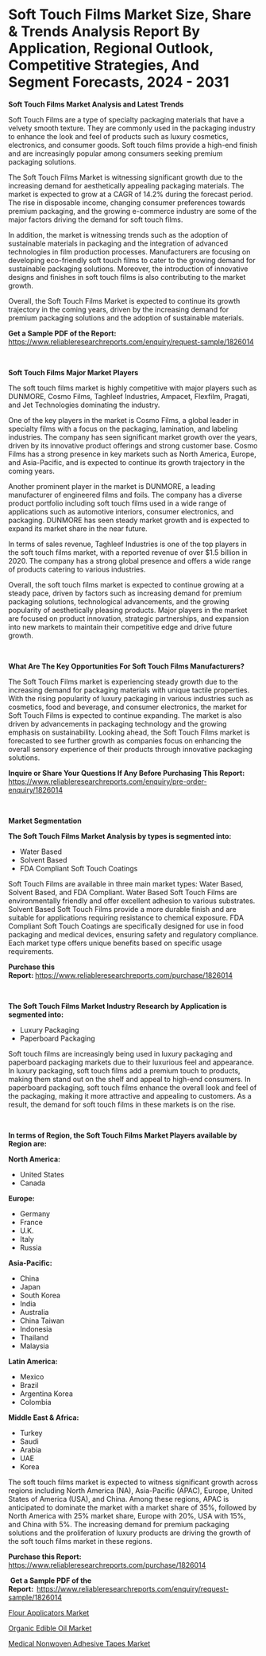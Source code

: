 <p><h1>Soft Touch Films Market Size, Share & Trends Analysis Report By Application, Regional Outlook, Competitive Strategies, And Segment Forecasts, 2024 - 2031</h1></p><p><strong>Soft Touch Films Market Analysis and Latest Trends</strong></p>
<p><p>Soft Touch Films are a type of specialty packaging materials that have a velvety smooth texture. They are commonly used in the packaging industry to enhance the look and feel of products such as luxury cosmetics, electronics, and consumer goods. Soft touch films provide a high-end finish and are increasingly popular among consumers seeking premium packaging solutions.</p><p>The Soft Touch Films Market is witnessing significant growth due to the increasing demand for aesthetically appealing packaging materials. The market is expected to grow at a CAGR of 14.2% during the forecast period. The rise in disposable income, changing consumer preferences towards premium packaging, and the growing e-commerce industry are some of the major factors driving the demand for soft touch films.</p><p>In addition, the market is witnessing trends such as the adoption of sustainable materials in packaging and the integration of advanced technologies in film production processes. Manufacturers are focusing on developing eco-friendly soft touch films to cater to the growing demand for sustainable packaging solutions. Moreover, the introduction of innovative designs and finishes in soft touch films is also contributing to the market growth.</p><p>Overall, the Soft Touch Films Market is expected to continue its growth trajectory in the coming years, driven by the increasing demand for premium packaging solutions and the adoption of sustainable materials.</p></p>
<p><strong>Get a Sample PDF of the Report:&nbsp;</strong> <a href="https://www.reliableresearchreports.com/enquiry/request-sample/1826014">https://www.reliableresearchreports.com/enquiry/request-sample/1826014</a></p>
<p>&nbsp;</p>
<p><strong>Soft Touch Films Major Market Players</strong></p>
<p><p>The soft touch films market is highly competitive with major players such as DUNMORE, Cosmo Films, Taghleef Industries, Ampacet, Flexfilm, Pragati, and Jet Technologies dominating the industry. </p><p>One of the key players in the market is Cosmo Films, a global leader in specialty films with a focus on the packaging, lamination, and labeling industries. The company has seen significant market growth over the years, driven by its innovative product offerings and strong customer base. Cosmo Films has a strong presence in key markets such as North America, Europe, and Asia-Pacific, and is expected to continue its growth trajectory in the coming years.</p><p>Another prominent player in the market is DUNMORE, a leading manufacturer of engineered films and foils. The company has a diverse product portfolio including soft touch films used in a wide range of applications such as automotive interiors, consumer electronics, and packaging. DUNMORE has seen steady market growth and is expected to expand its market share in the near future.</p><p>In terms of sales revenue, Taghleef Industries is one of the top players in the soft touch films market, with a reported revenue of over $1.5 billion in 2020. The company has a strong global presence and offers a wide range of products catering to various industries.</p><p>Overall, the soft touch films market is expected to continue growing at a steady pace, driven by factors such as increasing demand for premium packaging solutions, technological advancements, and the growing popularity of aesthetically pleasing products. Major players in the market are focused on product innovation, strategic partnerships, and expansion into new markets to maintain their competitive edge and drive future growth.</p></p>
<p>&nbsp;</p>
<p><strong>What Are The Key Opportunities For Soft Touch Films Manufacturers?</strong></p>
<p><p>The Soft Touch Films market is experiencing steady growth due to the increasing demand for packaging materials with unique tactile properties. With the rising popularity of luxury packaging in various industries such as cosmetics, food and beverage, and consumer electronics, the market for Soft Touch Films is expected to continue expanding. The market is also driven by advancements in packaging technology and the growing emphasis on sustainability. Looking ahead, the Soft Touch Films market is forecasted to see further growth as companies focus on enhancing the overall sensory experience of their products through innovative packaging solutions.</p></p>
<p><strong>Inquire or Share Your Questions If Any Before Purchasing This Report:</strong> <a href="https://www.reliableresearchreports.com/enquiry/pre-order-enquiry/1826014">https://www.reliableresearchreports.com/enquiry/pre-order-enquiry/1826014</a></p>
<p>&nbsp;</p>
<p><strong>Market Segmentation</strong></p>
<p><strong>The Soft Touch Films Market Analysis by types is segmented into:</strong></p>
<p><ul><li>Water Based</li><li>Solvent Based</li><li>FDA Compliant Soft Touch Coatings</li></ul></p>
<p><p>Soft Touch Films are available in three main market types: Water Based, Solvent Based, and FDA Compliant. Water Based Soft Touch Films are environmentally friendly and offer excellent adhesion to various substrates. Solvent Based Soft Touch Films provide a more durable finish and are suitable for applications requiring resistance to chemical exposure. FDA Compliant Soft Touch Coatings are specifically designed for use in food packaging and medical devices, ensuring safety and regulatory compliance. Each market type offers unique benefits based on specific usage requirements.</p></p>
<p><strong>Purchase this Report:&nbsp;</strong><a href="https://www.reliableresearchreports.com/purchase/1826014">https://www.reliableresearchreports.com/purchase/1826014</a></p>
<p>&nbsp;</p>
<p><strong>The Soft Touch Films Market Industry Research by Application is segmented into:</strong></p>
<p><ul><li>Luxury Packaging</li><li>Paperboard Packaging</li></ul></p>
<p><p>Soft touch films are increasingly being used in luxury packaging and paperboard packaging markets due to their luxurious feel and appearance. In luxury packaging, soft touch films add a premium touch to products, making them stand out on the shelf and appeal to high-end consumers. In paperboard packaging, soft touch films enhance the overall look and feel of the packaging, making it more attractive and appealing to customers. As a result, the demand for soft touch films in these markets is on the rise.</p></p>
<p>&nbsp;</p>
<p><strong>In terms of Region, the Soft Touch Films Market Players available by Region are:</strong></p>
<p>
    <p> <strong> North America: </strong>
        <ul>
            <li>United States</li>
            <li>Canada</li>
        </ul>
        </p> 
    <p> <strong> Europe: </strong>
        <ul>
            <li>Germany</li>
            <li>France</li>
            <li>U.K.</li>
            <li>Italy</li>
            <li>Russia</li>
        </ul>
        </p> 
    <p> <strong> Asia-Pacific: </strong>
        <ul>
            <li>China</li>
            <li>Japan</li>
            <li>South Korea</li>
            <li>India</li>
            <li>Australia</li>
            <li>China Taiwan</li>
            <li>Indonesia</li>
            <li>Thailand</li>
            <li>Malaysia</li>
        </ul>
        </p> 
    <p> <strong> Latin America: </strong>
        <ul>
            <li>Mexico</li>
            <li>Brazil</li>
            <li>Argentina Korea</li>
            <li>Colombia</li>
        </ul>
        </p> 
    <p> <strong> Middle East & Africa: </strong>
        <ul>
            <li>Turkey</li>
            <li>Saudi</li>
            <li>Arabia</li>
            <li>UAE</li>
            <li>Korea</li>
        </ul>
    </p>
    </p>
<p><p>The soft touch films market is expected to witness significant growth across regions including North America (NA), Asia-Pacific (APAC), Europe, United States of America (USA), and China. Among these regions, APAC is anticipated to dominate the market with a market share of 35%, followed by North America with 25% market share, Europe with 20%, USA with 15%, and China with 5%. The increasing demand for premium packaging solutions and the proliferation of luxury products are driving the growth of the soft touch films market in these regions.</p></p>
<p><strong>Purchase this Report: </strong><a href="https://www.reliableresearchreports.com/purchase/1826014">https://www.reliableresearchreports.com/purchase/1826014</a></p>
<p>&nbsp;<strong>Get a Sample PDF of the Report:&nbsp;&nbsp;</strong><a href="https://www.reliableresearchreports.com/enquiry/request-sample/1826014">https://www.reliableresearchreports.com/enquiry/request-sample/1826014</a></p>
<p><strong></strong></p>
<p><p><a href="https://crocus-run-b5a.notion.site/Flour-Applicators-Market-Size-Growth-Outlook-from-2024-to-2031-projecting-at-Market-s-Trends-Analy-62ccbebc6c9a40348cb66dba39654465">Flour Applicators Market</a></p><p><a href="https://view.publitas.com/reportprime-1/organic-edible-oil-market-research-report-the-key-to-successful-business-strategy-forecasted-for-period-from-2024-2031/">Organic Edible Oil Market</a></p><p><a href="https://gratis-rainforest-2ca.notion.site/Global-Medical-Nonwoven-Adhesive-Tapes-Market-by-Types-Applications-and-Major-Players-with-Region-625cada8bf554b58ae962d4cad8b8a92">Medical Nonwoven Adhesive Tapes Market</a></p></p>
